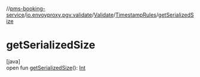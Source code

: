 //[pms-booking-service](../../../../index.md)/[io.envoyproxy.pgv.validate](../../index.md)/[Validate](../index.md)/[TimestampRules](index.md)/[getSerializedSize](get-serialized-size.md)

# getSerializedSize

[java]\
open fun [getSerializedSize](get-serialized-size.md)(): [Int](https://kotlinlang.org/api/core/kotlin-stdlib/kotlin/-int/index.html)